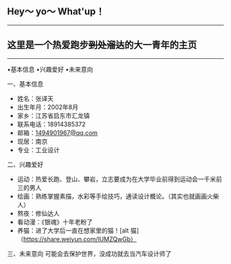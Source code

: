 ## Hey～ yo～ What'up！

***

## 这里是一个热爱跑步~~到处溜达~~的大一青年的主页

***
•基本信息 •兴趣爱好 •未来意向


一、基本信息
 * 姓名：张译天
 * 出生年月：2002年8月
 * 家乡：江苏省启东市汇龙镇
 * 联系电话：18914385372
 * 邮箱：[1494901967@qq.com](https://w.mail.qq.com/cgi-bin/mobile?sid=8j2Xi__dABrJfSR7A7rQO-Ct,4,qSzcxTE9rUXE1ejNITlRHbUI3VTN0aGtqSU1EOWMwaW4qMnB1ZUZMcEgxb18.&t=phone#today)
 * 现居：南京
 * 专业：工业设计
 
 
 二、兴趣爱好
 * 运动：热爱长跑、登山、攀岩，立志要成为在大学毕业前得到运动会一千米前三的男人
 * 绘画：熟练掌握素描，水彩等手绘技巧，通读设计概论。（其实也就画画火柴人）
 * 熬夜：修仙达人
 * 看动漫：《银魂》十年老粉了
 * 养猫：进了大学后一直在想家里的猫！[alt 猫]（https://share.weiyun.com/lUMZQwGb）
 
 
 
 三、未来意向
 可能会去保护世界，没成功就去当汽车设计师了
 
